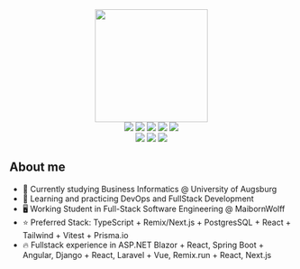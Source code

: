<div id="header" align="center">
  <div>
    <img src="https://avatars.githubusercontent.com/u/63547957?v=4" width="200"/>  
  </div>
  <div>
    <img src="https://img.shields.io/badge/C-00599C?style=for-the-badge&logo=c&logoColor=white"/>  
    <img src="https://img.shields.io/badge/C%23-239120?style=for-the-badge&logo=c-sharp&logoColor=white"/>  
    <img src="https://img.shields.io/badge/Java-ED8B00?style=for-the-badge&logo=java&logoColor=white"/> 
    <img src="https://img.shields.io/badge/PHP-777BB4?style=for-the-badge&logo=php&logoColor=white"/> 
    <img src="https://img.shields.io/badge/Python-FFD43B?style=for-the-badge&logo=python&logoColor=blue"/> 
    
  </div>
  <div>
    <img src="https://img.shields.io/badge/HTML5-E34F26?style=for-the-badge&logo=html5&logoColor=white"/> 
    <img src="https://img.shields.io/badge/CSS3-1572B6?style=for-the-badge&logo=css3&logoColor=white"/> 
    <img src="https://img.shields.io/badge/JavaScript-323330?style=for-the-badge&logo=javascript&logoColor=F7DF1Ee"/> 
  </div>
</div>

<h2>About me</h2>
  <ul>
  <li>🏫 Currently studying Business Informatics @ University of Augsburg</li>
  <li>📖 Learning and practicing DevOps and FullStack Development</li>
  <li>🖥️ Working Student in Full-Stack Software Engineering @ MaibornWolff</li>
  <li>⭐ Preferred Stack: TypeScript + Remix/Next.js + PostgresSQL + React + Tailwind + Vitest + Prisma.io</li>
  <li>🔥 Fullstack experience in ASP.NET Blazor + React, Spring Boot + Angular, Django + React, Laravel + Vue, Remix.run + React, Next.js</li>
  </ul>
<!--
<div align="center">
  <img src="http://github-readme-streak-stats.herokuapp.com?user=clodolt&theme=dark&date_format=M%20j%5B%2C%20Y%5D"/>
</div>
-->
